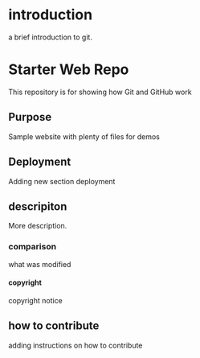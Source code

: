 # introduction
a brief introduction to git.

# Starter Web Repo


This repository is for showing how Git and GitHub work

## Purpose

Sample website with plenty of files for demos

## Deployment
Adding new section deployment

## descripiton
More description.

### comparison


what was modified


#### copyright
copyright notice

## how to contribute
adding instructions on how to contribute
